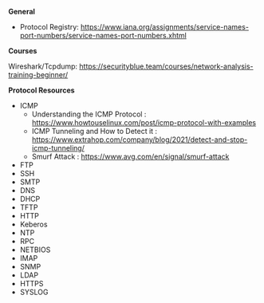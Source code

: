 **General**
- Protocol Registry: https://www.iana.org/assignments/service-names-port-numbers/service-names-port-numbers.xhtml


**Courses**


Wireshark/Tcpdump: https://securityblue.team/courses/network-analysis-training-beginner/


**Protocol Resources**

- ICMP
    - Understanding the ICMP Protocol : https://www.howtouselinux.com/post/icmp-protocol-with-examples
    - ICMP Tunneling and How to Detect it : https://www.extrahop.com/company/blog/2021/detect-and-stop-icmp-tunneling/
    - Smurf Attack : https://www.avg.com/en/signal/smurf-attack
- FTP
- SSH
- SMTP
- DNS
- DHCP
- TFTP
- HTTP
- Keberos
- NTP
- RPC
- NETBIOS
- IMAP
- SNMP
- LDAP
- HTTPS
- SYSLOG
